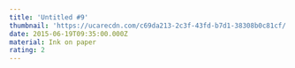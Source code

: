 ```yaml
---
title: 'Untitled #9'
thumbnail: 'https://ucarecdn.com/c69da213-2c3f-43fd-b7d1-38308b0c81cf/'
date: 2015-06-19T09:35:00.000Z
material: Ink on paper
rating: 2
---
```


